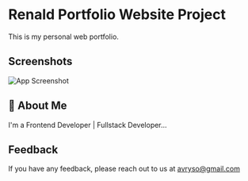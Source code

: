 # Renald Portfolio Website Project

This is my personal web portfolio.

## Screenshots

![App Screenshot](./public/bg-renald.jpeg)

## 🚀 About Me

I'm a Frontend Developer | Fullstack Developer...

## Feedback

If you have any feedback, please reach out to us at avryso@gmail.com
